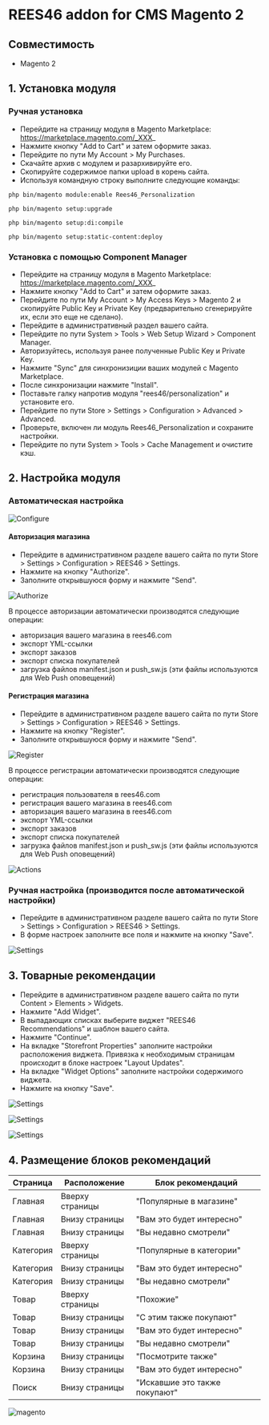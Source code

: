 # REES46 addon for CMS Magento 2

## Совместимость

* Magento 2

## 1. Установка модуля

### Ручная установка
* Перейдите на страницу модуля в Magento Marketplace: https://marketplace.magento.com/_XXX_
* Нажмите кнопку "Add to Cart" и затем оформите заказ.
* Перейдите по пути My Account > My Purchases.
* Скачайте архив с модулем и разархивируйте его.
* Скопируйте содержимое папки upload в корень сайта.
* Используя командную строку выполните следующие команды:

```php bin/magento module:enable Rees46_Personalization```

```php bin/magento setup:upgrade```

```php bin/magento setup:di:compile```

```php bin/magento setup:static-content:deploy```

### Установка с помощью Component Manager
* Перейдите на страницу модуля в Magento Marketplace: https://marketplace.magento.com/_XXX_
* Нажмите кнопку "Add to Cart" и затем оформите заказ.
* Перейдите по пути My Account > My Access Keys > Magento 2 и скопируйте Public Key и Private Key (предварительно сгенерируйте их, если это еще не сделано).
* Перейдите в административный раздел вашего сайта.
* Перейдите по пути System > Tools > Web Setup Wizard > Component Manager.
* Авторизуйтесь, используя ранее полученные Public Key и Private Key.
* Нажмите "Sync" для синхронизиции ваших модулей с Magento Marketplace.
* После синхронизации нажмите "Install".
* Поставьте галку напротив модуля "rees46/personalization" и установите его.
* Перейдите по пути Store > Settings > Configuration > Advanced > Advanced.
* Проверьте, включен ли модуль Rees46_Personalization и сохраните настройки.
* Перейдите по пути System > Tools > Cache Management и очистите кэш.

## 2. Настройка модуля

### Автоматическая настройка

![Configure](https://github.com/p0v1n0m/rees46_magento2_dev/blob/master/screenshots/en-gb/001.jpg)

#### Авторизация магазина

* Перейдите в административном разделе вашего сайта по пути Store > Settings > Configuration > REES46 > Settings.
* Нажмите на кнопку "Authorize".
* Заполните открывшуюся форму и нажмите "Send".

![Authorize](https://github.com/p0v1n0m/rees46_magento2_dev/blob/master/screenshots/en-gb/002.jpg)

В процессе авторизации автоматически производятся следующие операции:
* авторизация вашего магазина в rees46.com
* экспорт YML-ссылки
* экспорт заказов
* экспорт списка покупателей
* загрузка файлов manifest.json и push_sw.js (эти файлы используются для Web Push оповещений)

#### Регистрация магазина

* Перейдите в административном разделе вашего сайта по пути Store > Settings > Configuration > REES46 > Settings.
* Нажмите на кнопку "Register".
* Заполните открывшуюся форму и нажмите "Send".

![Register](https://github.com/p0v1n0m/rees46_magento2_dev/blob/master/screenshots/en-gb/003.jpg)

В процессе регистрации автоматически производятся следующие операции:
* регистрация пользователя в rees46.com
* регистрация вашего магазина в rees46.com
* авторизация вашего магазина в rees46.com
* экспорт YML-ссылки
* экспорт заказов
* экспорт списка покупателей
* загрузка файлов manifest.json и push_sw.js (эти файлы используются для Web Push оповещений)

![Actions](https://github.com/p0v1n0m/rees46_magento2_dev/blob/master/screenshots/en-gb/004.jpg)

### Ручная настройка (производится после автоматической настройки)

* Перейдите в административном разделе вашего сайта по пути Store > Settings > Configuration > REES46 > Settings.
* В форме настроек заполните все поля и нажмите на кнопку "Save".

![Settings](https://github.com/p0v1n0m/rees46_magento2_dev/blob/master/screenshots/en-gb/005.jpg)

## 3. Товарные рекомендации

* Перейдите в административном разделе вашего сайта по пути Content > Elements > Widgets.
* Нажмите "Add Widget".
* В выпадающих списках выберите виджет "REES46 Recommendations" и шаблон вашего сайта.
* Нажмите "Continue".
* На вкладке "Storefront Properties" заполните настройки расположения виджета. Привязка к необходимым страницам происходит в блоке настроек "Layout Updates".
* На вкладке "Widget Options" заполните настройки содержимого виджета.
* Нажмите на кнопку "Save".

![Settings](https://github.com/p0v1n0m/rees46_magento2_dev/blob/master/screenshots/en-gb/006.jpg)

![Settings](https://github.com/p0v1n0m/rees46_magento2_dev/blob/master/screenshots/en-gb/007.jpg)

![Settings](https://github.com/p0v1n0m/rees46_magento2_dev/blob/master/screenshots/en-gb/008.jpg)

## 4. Размещение блоков рекомендаций

Страница | Расположение | Блок рекомендаций
------------ | ------------- | -------------
Главная | Вверху страницы | "Популярные в магазине"
Главная | Внизу страницы | "Вам это будет интересно"
Главная | Внизу страницы | "Вы недавно смотрели"
Категория | Вверху страницы | "Популярные в категории"
Категория | Внизу страницы | "Вам это будет интересно"
Категория | Внизу страницы | "Вы недавно смотрели"
Товар | Вверху страницы | "Похожие"
Товар | Внизу страницы | "С этим также покупают"
Товар | Внизу страницы | "Вам это будет интересно"
Товар | Внизу страницы | "Вы недавно смотрели"
Корзина | Внизу страницы | "Посмотрите также"
Корзина | Внизу страницы | "Вам это будет интересно"
Поиск | Внизу страницы | "Искавшие это также покупают"

![magento](http://api.rees46.com/marker/magento)
